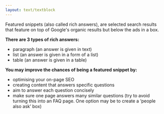 ```yaml
---
layout: text/textblock
---
```

Featured snippets (also called rich answers), are selected search results that feature on top of Google's organic results but below the ads in a box. 

**There are 3 types of rich answers:**
- paragraph (an answer is given in text)
- list (an answer is given in a form of a list)
- table (an answer is given in a table)

**You may improve the chances of being a featured snippet by:** 
- optimising your on-page SEO
- creating content that answers specific questions
- aim to answer each question concisely
- make sure one page answers many similar questions (try to avoid turning this into an FAQ page. One option may be to create a ‘people also ask’ box)
